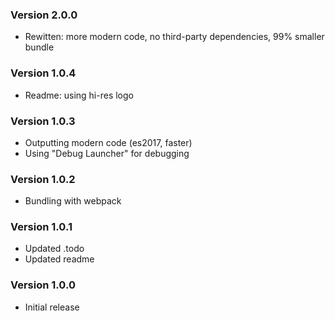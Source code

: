 ### Version 2.0.0
- Rewitten: more modern code, no third-party dependencies, 99% smaller bundle

### Version 1.0.4
- Readme: using hi-res logo

### Version 1.0.3
- Outputting modern code (es2017, faster)
- Using "Debug Launcher" for debugging

### Version 1.0.2
- Bundling with webpack

### Version 1.0.1
- Updated .todo
- Updated readme

### Version 1.0.0
- Initial release
